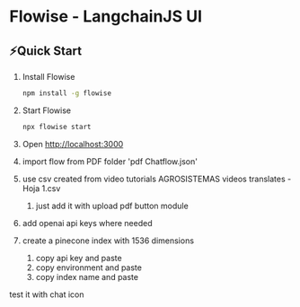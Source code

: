 <!-- markdownlint-disable MD030 -->

# Flowise - LangchainJS UI

## ⚡Quick Start

1. Install Flowise
    ```bash
    npm install -g flowise
    ```
2. Start Flowise

    ```bash
    npx flowise start
    ```

3. Open [http://localhost:3000](http://localhost:3000)

4. import flow from PDF folder 'pdf Chatflow.json'

5. use csv created from video tutorials AGROSISTEMAS videos translates - Hoja 1.csv
   1. just add it with upload pdf button module

6. add openai api keys where needed

7. create a pinecone index with 1536 dimensions
   1. copy api key and paste
   2. copy environment and paste
   3. copy index name and paste

test it with chat icon
